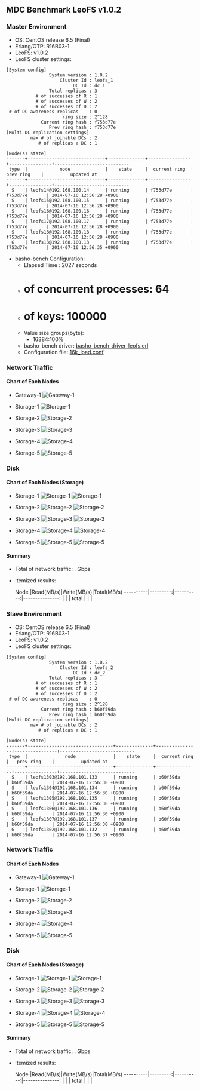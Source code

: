 ## MDC Benchmark LeoFS v1.0.2

### Master Environment

* OS: CentOS release 6.5 (Final)
* Erlang/OTP: R16B03-1
* LeoFS: v1.0.2
* LeoFS cluster settings:

```
[System config]
                System version : 1.0.2
                    Cluster Id : leofs_1
                         DC Id : dc_1
                Total replicas : 3
           # of successes of R : 1
           # of successes of W : 2
           # of successes of D : 2
 # of DC-awareness replicas    : 0
                     ring size : 2^128
             Current ring hash : f753d77e
                Prev ring hash : f753d77e
[Multi DC replication settings]
         max # of joinable DCs : 2
            # of replicas a DC : 1

[Node(s) state]
-------+-----------------------------+--------------+----------------+----------------+----------------------------
 type  |            node             |    state     |  current ring  |   prev ring    |          updated at         
-------+-----------------------------+--------------+----------------+----------------+----------------------------
  S    | leofs14@192.168.100.14      | running      | f753d77e       | f753d77e       | 2014-07-16 12:56:28 +0900
  S    | leofs15@192.168.100.15      | running      | f753d77e       | f753d77e       | 2014-07-16 12:56:28 +0900
  S    | leofs16@192.168.100.16      | running      | f753d77e       | f753d77e       | 2014-07-16 12:56:28 +0900
  S    | leofs17@192.168.100.17      | running      | f753d77e       | f753d77e       | 2014-07-16 12:56:28 +0900
  S    | leofs18@192.168.100.18      | running      | f753d77e       | f753d77e       | 2014-07-16 12:56:28 +0900
  G    | leofs13@192.168.100.13      | running      | f753d77e       | f753d77e       | 2014-07-16 12:56:35 +0900

```

* basho-bench Configuration:
    * Elapsed Time : 2027 seconds
    * # of concurrent processes: 64
    * # of keys: 100000
    * Value size groups(byte):
        * 16384:100%
    * basho_bench driver: [basho_bench_driver_leofs.erl](https://github.com/leo-project/leofs/blob/develop/test/src/basho_bench_driver_leofs.erl)
    * Configuration file: [16k_load.conf](20140716_125642/16k_load.conf)

### Network Traffic
#### Chart of Each Nodes

* Gateway-1
![Gateway-1](leofs13_20140716_125641/sar_1_20140716_125641_p1p1-if1.png)

* Storage-1
![Storage-1](leofs14_20140716_125641/sar_3_20140716_125641_p1p1-if1.png)

* Storage-2
![Storage-2](leofs15_20140716_125641/sar_3_20140716_125641_p1p1-if1.png)

* Storage-3
![Storage-3](leofs16_20140716_125641/sar_3_20140716_125641_p1p1-if1.png)

* Storage-4
![Storage-4](leofs17_20140716_125641/sar_3_20140716_125641_p1p1-if1.png)

* Storage-5
![Storage-5](leofs18_20140716_125641/sar_2_20140716_125641_p1p1-if1.png)


### Disk
#### Chart of Each Nodes (Storage)

* Storage-1
![Storage-1](leofs14_20140716_125641/sar_3_20140716_125641_dev8-16-t1.png)
![Storage-1](leofs14_20140716_125641/sar_3_20140716_125641_dev8-16-t2.png)

* Storage-2
![Storage-2](leofs15_20140716_125641/sar_3_20140716_125641_dev8-16-t1.png)
![Storage-2](leofs15_20140716_125641/sar_3_20140716_125641_dev8-16-t2.png)

* Storage-3
![Storage-3](leofs16_20140716_125641/sar_3_20140716_125641_dev8-16-t1.png)
![Storage-3](leofs16_20140716_125641/sar_3_20140716_125641_dev8-16-t2.png)

* Storage-4
![Storage-4](leofs17_20140716_125641/sar_3_20140716_125641_dev8-16-t1.png)
![Storage-4](leofs17_20140716_125641/sar_3_20140716_125641_dev8-16-t2.png)

* Storage-5
![Storage-5](leofs18_20140716_125641/sar_2_20140716_125641_dev8-16-t1.png)
![Storage-5](leofs18_20140716_125641/sar_2_20140716_125641_dev8-16-t2.png)


#### Summary

* Total of network traffic:  .  Gbps
* Itemized results:

   Node   |Read(MB/s)|Write(MB/s)|Total(MB/s)
----------|---------:|----------:|---------------:
          |          |           |
total     |          |           |


### Slave Environment

* OS: CentOS release 6.5 (Final)
* Erlang/OTP: R16B03-1
* LeoFS: v1.0.2
* LeoFS cluster settings:

```
[System config]
                System version : 1.0.2
                    Cluster Id : leofs_2
                         DC Id : dc_2
                Total replicas : 3
           # of successes of R : 1
           # of successes of W : 2
           # of successes of D : 2
 # of DC-awareness replicas    : 0
                     ring size : 2^128
             Current ring hash : b60f59da
                Prev ring hash : b60f59da
[Multi DC replication settings]
         max # of joinable DCs : 2
            # of replicas a DC : 1

[Node(s) state]
-------+--------------------------------+--------------+----------------+----------------+----------------------------
 type  |              node              |    state     |  current ring  |   prev ring    |          updated at         
-------+--------------------------------+--------------+----------------+----------------+----------------------------
  S    | leofs1303@192.168.101.133      | running      | b60f59da       | b60f59da       | 2014-07-16 12:56:30 +0900
  S    | leofs1304@192.168.101.134      | running      | b60f59da       | b60f59da       | 2014-07-16 12:56:30 +0900
  S    | leofs1305@192.168.101.135      | running      | b60f59da       | b60f59da       | 2014-07-16 12:56:30 +0900
  S    | leofs1306@192.168.101.136      | running      | b60f59da       | b60f59da       | 2014-07-16 12:56:30 +0900
  S    | leofs1307@192.168.101.137      | running      | b60f59da       | b60f59da       | 2014-07-16 12:56:30 +0900
  G    | leofs1302@192.168.101.132      | running      | b60f59da       | b60f59da       | 2014-07-16 12:56:37 +0900

```

### Network Traffic
#### Chart of Each Nodes

* Gateway-1
![Gateway-1](leofs1302_20140716_125641/sar_1_20140716_125641_eth0-if1.png)

* Storage-1
![Storage-1](leofs1303_20140716_125641/sar_1_20140716_125641_eth0-if1.png)

* Storage-2
![Storage-2](leofs1304_20140716_125641/sar_1_20140716_125641_eth0-if1.png)

* Storage-3
![Storage-3](leofs1305_20140716_125641/sar_1_20140716_125641_eth0-if1.png)

* Storage-4
![Storage-4](leofs1306_20140716_125641/sar_1_20140716_125641_eth0-if1.png)

* Storage-5
![Storage-5](leofs1307_20140716_125641/sar_1_20140716_125641_eth0-if1.png)


### Disk
#### Chart of Each Nodes (Storage)

* Storage-1
![Storage-1](leofs1303_20140716_125641/sar_1_20140716_125641_dev8-0-t1.png)
![Storage-1](leofs1303_20140716_125641/sar_1_20140716_125641_dev8-0-t2.png)

* Storage-2
![Storage-2](leofs1304_20140716_125641/sar_1_20140716_125641_dev8-0-t1.png)
![Storage-2](leofs1304_20140716_125641/sar_1_20140716_125641_dev8-0-t2.png)

* Storage-3
![Storage-3](leofs1305_20140716_125641/sar_1_20140716_125641_dev8-0-t1.png)
![Storage-3](leofs1305_20140716_125641/sar_1_20140716_125641_dev8-0-t2.png)

* Storage-4
![Storage-4](leofs1306_20140716_125641/sar_1_20140716_125641_dev8-0-t1.png)
![Storage-4](leofs1306_20140716_125641/sar_1_20140716_125641_dev8-0-t2.png)

* Storage-5
![Storage-5](leofs1307_20140716_125641/sar_1_20140716_125641_dev8-0-t1.png)
![Storage-5](leofs1307_20140716_125641/sar_1_20140716_125641_dev8-0-t2.png)


#### Summary

* Total of network traffic:  .  Gbps
* Itemized results:

   Node   |Read(MB/s)|Write(MB/s)|Total(MB/s)
----------|---------:|----------:|---------------:
          |          |           |
total     |          |           |
